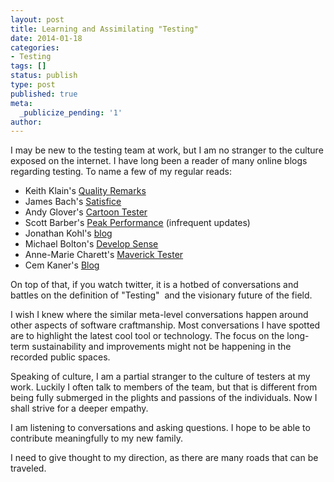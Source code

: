 ```yaml
---
layout: post
title: Learning and Assimilating "Testing"
date: 2014-01-18
categories:
- Testing
tags: []
status: publish
type: post
published: true
meta:
  _publicize_pending: '1'
author: 
---
```

I may be new to the testing team at work, but I am no stranger to the culture exposed on the internet. I have long been a reader of many online blogs regarding testing. To name a few of my regular reads:

*   Keith Klain's [Quality Remarks](http://qualityremarks.com/)
*   James Bach's [Satisfice](http://www.satisfice.com/blog/)
*   Andy Glover's [Cartoon Tester](http://cartoontester.blogspot.ca/)
*   Scott Barber's [Peak Performance](http://scott-barber.blogspot.ca/) (infrequent updates)
*   Jonathan Kohl's [blog](http://www.kohl.ca/blog/)
*   Michael Bolton's [Develop Sense](http://www.developsense.com/blog/)
*   Anne-Marie Charett's [Maverick Tester](http://mavericktester.com/)
*   Cem Kaner's [Blog](http://kaner.com/)

On top of that, if you watch twitter, it is a hotbed of conversations and battles on the definition of "Testing"  and the visionary future of the field.

I wish I knew where the similar meta-level conversations happen around other aspects of software craftmanship. Most conversations I have spotted are to highlight the latest cool tool or technology. The focus on the long-term sustainability and improvements might not be happening in the recorded public spaces.

Speaking of culture, I am a partial stranger to the culture of testers at my work. Luckily I often talk to members of the team, but that is different from being fully submerged in the plights and passions of the individuals. Now I shall strive for a deeper empathy.

I am listening to conversations and asking questions. I hope to be able to contribute meaningfully to my new family.

I need to give thought to my direction, as there are many roads that can be traveled.